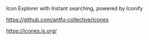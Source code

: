Icon Explorer with Instant searching, powered by Iconify

https://github.com/antfu-collective/icones

https://icones.js.org/
